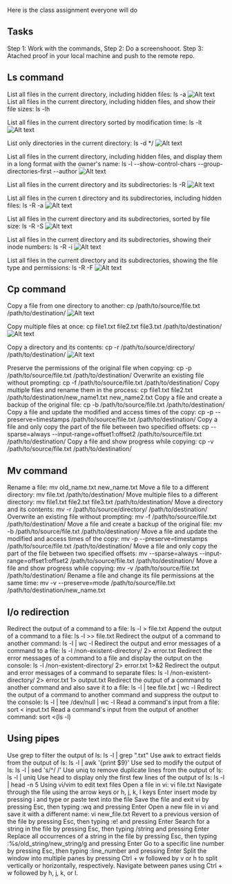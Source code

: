 
Here is the class assignment everyone will do

## Tasks

Step 1: Work with the commands,
Step 2: Do a screenshooot. 
Step 3: Atached proof in your local machine and push to the remote repo.




## Ls command

List all files in the current directory, including hidden files: ls -a
![Alt text](<../../../../LS Screenshot/ls a.JPG>)
List all files in the current directory, including hidden files, and show their file sizes: ls -lh

List all files in the current directory sorted by modification time: ls -lt
![Alt text](<../../../../LS Screenshot/ls lt.JPG>)

List only directories in the current directory: ls -d */
![Alt text](<../../../../LS Screenshot/ls d.JPG>)

List all files in the current directory, including hidden files, and display them in a long format with the owner's name: ls -l --show-control-chars --group-directories-first --author
![Alt text](<../../../../LS Screenshot/ls l.JPG>)

List all files in the current directory and its subdirectories: ls -R
![Alt text](<../../../../LS Screenshot/ls R3.JPG>)

List all files in the curren t directory and its subdirectories, including hidden files: ls -R -a
![Alt text](<../../../../LS Screenshot/ls R a 2.JPG>)

List all files in the current directory and its subdirectories, sorted by file size: ls -R -S
![Alt text](<../../../../LS Screenshot/ls R s 1.JPG>)

List all files in the current directory and its subdirectories, showing their inode numbers: ls -R -i
![Alt text](<../../../../LS Screenshot/ls r i.JPG>)

List all files in the current directory and its subdirectories, showing the file type and permissions: ls -R -F
![Alt text](<../../../../LS Screenshot/ls R F.JPG>)



## Cp command
Copy a file from one directory to another: cp /path/to/source/file.txt /path/to/destination/
![Alt text](<../../../../CP Command/Cp command.JPG>)

Copy multiple files at once: cp file1.txt file2.txt file3.txt /path/to/destination/
![Alt text](<../../../../CP Command/Cp command.JPG>)

Copy a directory and its contents: cp -r /path/to/source/directory/ /path/to/destination/
![Alt text](<../../../../CP Command/Directory copied.JPG>)

Preserve the permissions of the original file when copying: cp -p /path/to/source/file.txt /path/to/destination/
Overwrite an existing file without prompting: cp -f /path/to/source/file.txt /path/to/destination/
Copy multiple files and rename them in the process: cp file1.txt file2.txt /path/to/destination/new_name1.txt new_name2.txt
Copy a file and create a backup of the original file: cp -b /path/to/source/file.txt /path/to/destination/
Copy a file and update the modified and access times of the copy: cp -p --preserve=timestamps /path/to/source/file.txt /path/to/destination/
Copy a file and only copy the part of the file between two specified offsets: cp --sparse=always --input-range=offset1:offset2 /path/to/source/file.txt /path/to/destination/
Copy a file and show progress while copying: cp -v /path/to/source/file.txt /path/to/destination/

## Mv command
Rename a file: mv old_name.txt new_name.txt
Move a file to a different directory: mv file.txt /path/to/destination/
Move multiple files to a different directory: mv file1.txt file2.txt file3.txt /path/to/destination/
Move a directory and its contents: mv -r /path/to/source/directory/ /path/to/destination/
Overwrite an existing file without prompting: mv -f /path/to/source/file.txt /path/to/destination/
Move a file and create a backup of the original file: mv -b /path/to/source/file.txt /path/to/destination/
Move a file and update the modified and access times of the copy: mv -p --preserve=timestamps /path/to/source/file.txt /path/to/destination/
Move a file and only copy the part of the file between two specified offsets: mv --sparse=always --input-range=offset1:offset2 /path/to/source/file.txt /path/to/destination/
Move a file and show progress while copying: mv -v /path/to/source/file.txt /path/to/destination/
Rename a file and change its file permissions at the same time: mv -v --preserve=mode /path/to/source/file.txt /path/to/destination/new_name.txt


## I/o redirection
Redirect the output of a command to a file: ls -l > file.txt
Append the output of a command to a file: ls -l >> file.txt
Redirect the output of a command to another command: ls -l | wc -l
Redirect the output and error messages of a command to a file: ls -l /non-existent-directory/ 2> error.txt
Redirect the error messages of a command to a file and display the output on the console: ls -l /non-existent-directory/ 2> error.txt 1>&2
Redirect the output and error messages of a command to separate files: ls -l /non-existent-directory/ 2> error.txt 1> output.txt
Redirect the output of a command to another command and also save it to a file: ls -l | tee file.txt | wc -l
Redirect the output of a command to another command and suppress the output to the console: ls -l | tee /dev/null | wc -l
Read a command's input from a file: sort < input.txt
Read a command's input from the output of another command: sort <(ls -l)


## Using pipes
Use grep to filter the output of ls: ls -l | grep ".txt"
Use awk to extract fields from the output of ls: ls -l | awk '{print $9}'
Use sed to modify the output of ls: ls -l | sed 's/^/ /'
Use uniq to remove duplicate lines from the output of ls: ls -l | uniq
Use head to display only the first few lines of the output of ls: ls -l | head -n 5
Using vi/vim to edit text files
Open a file in vi: vi file.txt
Navigate through the file using the arrow keys or h, j, k, l keys
Enter insert mode by pressing i and type or paste text into the file
Save the file and exit vi by pressing Esc, then typing :wq and pressing Enter
Open a new file in vi and save it with a different name: vi new_file.txt
Revert to a previous version of the file by pressing Esc, then typing :e! and pressing Enter
Search for a string in the file by pressing Esc, then typing /string and pressing Enter
Replace all occurrences of a string in the file by pressing Esc, then typing :%s/old_string/new_string/g and pressing Enter
Go to a specific line number by pressing Esc, then typing :line_number and pressing Enter
Split the window into multiple panes by pressing Ctrl + w followed by v or h to split vertically or horizontally, respectively. Navigate between panes using Ctrl + w followed by h, j, k, or l.